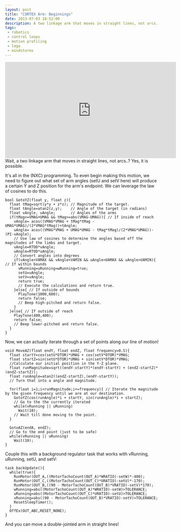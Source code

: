```yaml
---
layout: post
title: "CORTEX Arm: Beginnings"
date: 2013-07-03 18:52:00
description: A two linkage arm that moves in straight lines, not arcs..? <iframe width="560" height="315" src="https://www.youtube.com/embed/thu5XfkRmoA" frameborder="0" allowfullscreen></iframe>Yes, it is possible. It's all in the (NXC) programming. To even begin making this motion, we need to figure out what set of arm angles (setU and setV here) will produce a certain Y and Z position for the arm's endpoint. We can leverage the law of cosines to do this.
tags:
 - robotics
 - control loops
 - motion profiling
 - lego
 - mindstorms
---
```



<iframe width="560" height="315" src="https://www.youtube.com/embed/thu5XfkRmoA" frameborder="0" allowfullscreen></iframe>
Wait, a two linkage arm that moves in straight lines, not arcs..? Yes, it is possible.

It's all in the (NXC) programming. To even begin making this motion, we need to figure out what set of arm angles (setU and setV here) will produce a certain Y and Z position for the arm's endpoint. We can leverage the law of cosines to do this.

    bool GotoYZ(float y, float z){
      float tMag=sqrt(y*y + z*z); // Magnitude of the target.
      float tAngle=atan2(z,y);    // Angle of the target (in radians)
      float vAngle, uAngle;       // Angles of the arms
      if(tMag<=VMAG+UMAG && tMag>=abs(VMAG-UMAG)){ // If inside of reach
        vAngle= acos((VMAG*VMAG + tMag*tMag - UMAG*UMAG)/(2*VMAG*tMag))+tAngle;
        uAngle= acos((VMAG*VMAG + UMAG*UMAG - tMag*tMag)/(2*VMAG*UMAG))-(PI-vAngle);
        // Use law of cosines to determine the angles based off the magnitudes of the limbs and target.
        vAngle=RTOD*vAngle;
        uAngle=RTOD*uAngle;
        // Convert angles into degrees
        if(vAngle<VAMAX && vAngle>VAMIN && uAngle<UAMAX && uAngle>UAMIN){ // If within bounds
          vRunning=uRunning=wRunning=true;
          setU=uAngle;
          setV=vAngle;
          return true;
          // Execute the calculations and return true.
        }else{ // If outside of bounds
          PlayTone(1000,600);
          return false;
          // Beep high-pitched and return false.
        }
      }else{ // If outside of reach
        PlayTone(400,400);
        return false;
        // Beep lower-pitched and return false.
      }
    }

Now, we can actually iterate through a set of points along our line of motion!

    void MoveAZ(float endY, float endZ, float frequency=0.5){
      float startY=cos(setU*DTOR)*UMAG + cos(setV*DTOR)*VMAG;
      float startZ=sin(setU*DTOR)*UMAG + sin(setV*DTOR)*VMAG;
      //Calculate our initial position in the Y-Z plane.
      float runMagnitude=sqrt((endY-startY)*(endY-startY) + (endZ-startZ)*(endZ-startZ));
      float runAngle=atan2((endZ-startZ),(endY-startY));
      // Turn that into a angle and magnitude.
      
      for(float i=1;i<runMagnitude;i+=frequency){ // Iterate the magnitude by the given frequency until we are at our destination.
        GotoYZ(cos(runAngle)*i + startY, sin(runAngle)*i + startZ);
        // Go to the the currently iterated 
        while(vRunning || uRunning)
          Wait(10);
        // Wait till done moving to the point.
      }
      
      GotoAZ(endA, endZ);
      // Go to the end point (just to be safe)
      while(vRunning || uRunning)
        Wait(10);
    }

Couple this with a background regulator task that works with vRunning, uRunning, setU, and setV:

    task backUpdate(){
      while(true){
        RunMotor(OUT_A,((MotorTachoCount(OUT_A)*WRATIO)-setW)*-400);
        RunMotor(OUT_C,((MotorTachoCount(OUT_C)*URATIO)-setU)*-170);
        RunMotor(OUT_B,((90 - MotorTachoCount(OUT_B)*VRATIO)-setV)*170);
        wRunning=abs((MotorTachoCount(OUT_A)*WRATIO)-setW)>TOLERANCE;
        uRunning=abs((MotorTachoCount(OUT_C)*URATIO)-setU)>TOLERANCE;
        vRunning=abs((90 - MotorTachoCount(OUT_B)*VRATIO)-setV)>TOLERANCE;
        ResetSleepTimer();
      }
      OffEx(OUT_ABC,RESET_NONE);
    }

And you can move a double-jointed arm in straight lines!